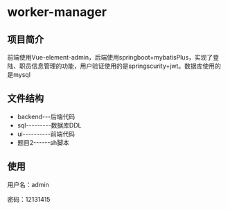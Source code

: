 # worker-manager
## 项目简介
前端使用Vue-element-admin，后端使用springboot+mybatisPlus，实现了登陆、职员信息管理的功能，用户验证使用的是springscurity+jwt。数据库使用的是mysql
## 文件结构
- backend---后端代码
- sql---------数据库DDL
- ui----------前端代码
- 题目2------sh脚本

## 使用
用户名：admin

密码：12131415